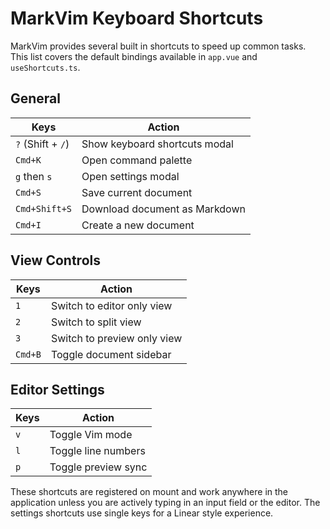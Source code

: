 # MarkVim Keyboard Shortcuts

MarkVim provides several built in shortcuts to speed up common tasks. This list covers the default bindings available in `app.vue` and `useShortcuts.ts`.

## General

| Keys | Action |
| ---- | ------ |
| `?` (Shift + `/`) | Show keyboard shortcuts modal |
| `Cmd+K` | Open command palette |
| `g` then `s` | Open settings modal |
| `Cmd+S` | Save current document |
| `Cmd+Shift+S` | Download document as Markdown |
| `Cmd+I` | Create a new document |

## View Controls

| Keys | Action |
| ---- | ------ |
| `1` | Switch to editor only view |
| `2` | Switch to split view |
| `3` | Switch to preview only view |
| `Cmd+B` | Toggle document sidebar |

## Editor Settings

| Keys | Action |
| ---- | ------ |
| `v` | Toggle Vim mode |
| `l` | Toggle line numbers |
| `p` | Toggle preview sync |

These shortcuts are registered on mount and work anywhere in the application unless you are actively typing in an input field or the editor. The settings shortcuts use single keys for a Linear style experience.
